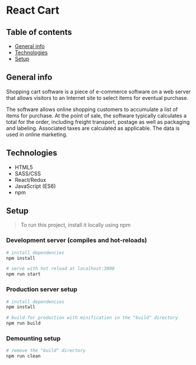 # React Cart

## Table of contents

- [General info](#general-info)
- [Technologies](#technologies)
- [Setup](#setup)

## General info

Shopping cart software is a piece of e-commerce software on a web server that allows visitors to an Internet site to select items for eventual purchase.

The software allows online shopping customers to accumulate a list of items for purchase. At the point of sale, the software typically calculates a total for the order, including freight transport, postage as well as packaging and labeling. Associated taxes are calculated as applicable. The data is used in online marketing.

## Technologies

- HTML5
- SASS/CSS
- React/Redux
- JavaScript (ES6)
- npm

## Setup

> To run this project, install it locally using npm

### Development server (compiles and hot-reloads)

```bash
# install dependencies
npm install

# serve with hot reload at localhost:3000
npm run start
```

### Production server setup

```bash
# install dependencies
npm install

# build for production with minification in the "build" directory
npm run build
```

### Demounting setup

```bash
# remove the "build" directory
npm run clean
```
